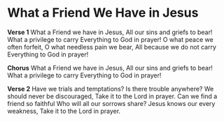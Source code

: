 # What a Friend We Have in Jesus

**Verse 1**
What a Friend we have in Jesus,
All our sins and griefs to bear!
What a privilege to carry
Everything to God in prayer!
O what peace we often forfeit,
O what needless pain we bear,
All because we do not carry
Everything to God in prayer!

**Chorus**
What a Friend we have in Jesus,
All our sins and griefs to bear!
What a privilege to carry
Everything to God in prayer!

**Verse 2**
Have we trials and temptations?
Is there trouble anywhere?
We should never be discouraged,
Take it to the Lord in prayer.
Can we find a friend so faithful
Who will all our sorrows share?
Jesus knows our every weakness,
Take it to the Lord in prayer.